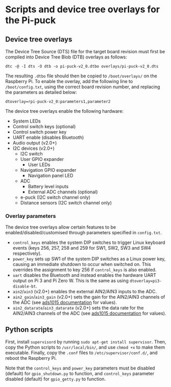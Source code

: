 # Scripts and device tree overlays for the Pi-puck

## Device tree overlays

The Device Tree Source (DTS) file for the target board revision must first be compiled into Device Tree Blob (DTB) overlays as follows:

```
dtc -@ -I dts -O dtb -o pi-puck-v2_0.dtbo overlays/pi-puck-v2_0.dts
```

The resulting `.dtbo` file should then be copied to `/boot/overlays/` on the Raspberry Pi. To enable the overlay, add the following line to `/boot/config.txt`, using the correct board revision number, and replacing the parameters as detailed below:

```
dtoverlay=rpi-puck-v2_0:parameters1,parameter2
```

The device tree overlays enable the following hardware:

- System LEDs
- Control switch keys (optional)
- Control switch power key
- UART enable (disables Bluetooth)
- Audio output (v2.0+)
- I2C devices (v2.0+)
  - I2C switch
  - User GPIO expander
    - User LEDs
  - Navigation GPIO expander
    - Navigation panel LED
  - ADC
    - Battery level inputs
    - External ADC channels (optional)
  - e-puck (I2C switch channel only)
  - Distance sensors (I2C switch channel only)

### Overlay parameters

The device tree overlays allow certain features to be enabled/disabled/customised through parameters specified in `config.txt`.

- `control_keys` enables the system DIP switches to trigger Linux keyboard events (keys 256, 257, 258 and 259 for SW1, SW2, SW3 and SW4 respectively).
- `power_key` sets up SW1 of the system DIP switches as a Linux power key, causing an immediate shutdown to occur when switched on. This overrides the assignment to key 256 if `control_keys` is also enabled.
- `uart` disables the Bluetooth and instead enables the hardware UART output on Pi 3 and Pi Zero W. This is the same as using `dtoverlay=pi3-disable-bt`.
- `ain2`/`ain3` (v2.0+) enables the external AIN2/AIN3 inputs to the ADC.
- `ain2_gain`/`ain3_gain` (v2.0+) sets the gain for the AIN2/AIN3 channels of the ADC (see [ads1015 documentation](https://github.com/raspberrypi/linux/blob/master/Documentation/devicetree/bindings/hwmon/ads1015.txt) for values).
- `ain2_datarate`/`ain3_datarate` (v2.0+) sets the data rate for the AIN2/AIN3 channels of the ADC (see [ads1015 documentation](https://github.com/raspberrypi/linux/blob/master/Documentation/devicetree/bindings/hwmon/ads1015.txt) for values).


## Python scripts

First, install `supervisord` by running `sudo apt-get install supervisor`. Then, copy the Python scripts to `/usr/local/bin/`, and use `chmod +x` to make them executable. Finally, copy the `.conf` files to `/etc/supervisor/conf.d/`, and reboot the Raspberry Pi.

Note that the `control_keys` and `power_key` parameters must be disabled (default) for `gpio_shutdown.py` to function, and `control_keys` parameter disabled (default) for `gpio_getty.py` to function.
